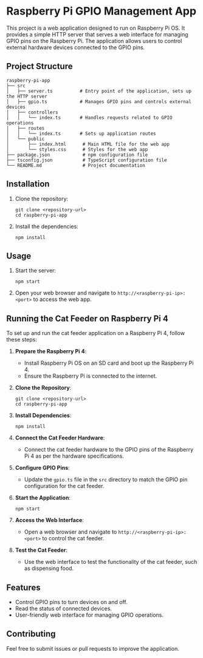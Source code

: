 # Raspberry Pi GPIO Management App

This project is a web application designed to run on Raspberry Pi OS. It provides a simple HTTP server that serves a web interface for managing GPIO pins on the Raspberry Pi. The application allows users to control external hardware devices connected to the GPIO pins.

## Project Structure

```
raspberry-pi-app
├── src
│   ├── server.ts          # Entry point of the application, sets up the HTTP server
│   ├── gpio.ts            # Manages GPIO pins and controls external devices
│   ├── controllers
│   │   └── index.ts       # Handles requests related to GPIO operations
│   ├── routes
│   │   └── index.ts       # Sets up application routes
│   └── public
│       ├── index.html      # Main HTML file for the web app
│       └── styles.css      # Styles for the web app
├── package.json            # npm configuration file
├── tsconfig.json           # TypeScript configuration file
└── README.md               # Project documentation
```

## Installation

1. Clone the repository:
   ```
   git clone <repository-url>
   cd raspberry-pi-app
   ```

2. Install the dependencies:
   ```
   npm install
   ```

## Usage

1. Start the server:
   ```
   npm start
   ```

2. Open your web browser and navigate to `http://<raspberry-pi-ip>:<port>` to access the web app.

## Running the Cat Feeder on Raspberry Pi 4

To set up and run the cat feeder application on a Raspberry Pi 4, follow these steps:

1. **Prepare the Raspberry Pi 4**:
   - Install Raspberry Pi OS on an SD card and boot up the Raspberry Pi 4.
   - Ensure the Raspberry Pi is connected to the internet.

2. **Clone the Repository**:
   ```
   git clone <repository-url>
   cd raspberry-pi-app
   ```

3. **Install Dependencies**:
   ```
   npm install
   ```

4. **Connect the Cat Feeder Hardware**:
   - Connect the cat feeder hardware to the GPIO pins of the Raspberry Pi 4 as per the hardware specifications.

5. **Configure GPIO Pins**:
   - Update the `gpio.ts` file in the `src` directory to match the GPIO pin configuration for the cat feeder.

6. **Start the Application**:
   ```
   npm start
   ```

7. **Access the Web Interface**:
   - Open a web browser and navigate to `http://<raspberry-pi-ip>:<port>` to control the cat feeder.

8. **Test the Cat Feeder**:
   - Use the web interface to test the functionality of the cat feeder, such as dispensing food.

## Features

- Control GPIO pins to turn devices on and off.
- Read the status of connected devices.
- User-friendly web interface for managing GPIO operations.

## Contributing

Feel free to submit issues or pull requests to improve the application.
